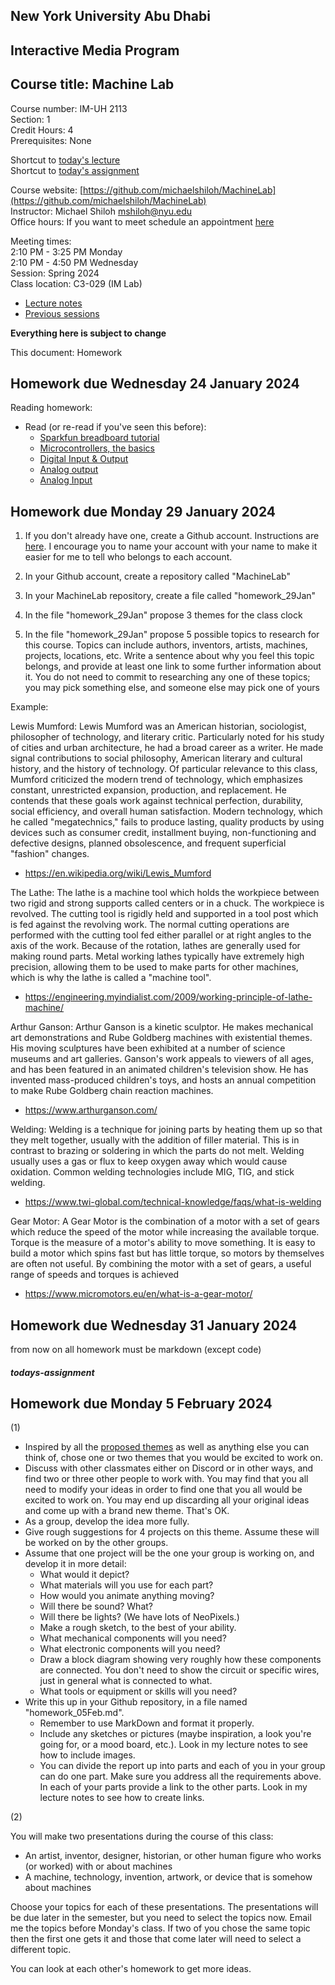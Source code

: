 ## New York University Abu Dhabi    
## Interactive Media Program    
## Course title: Machine Lab  
Course number: IM-UH 2113  
Section: 1    
Credit Hours: 4         
Prerequisites: None       

Shortcut to [today's lecture](lectureNotes.md/#todays-lecture)  
Shortcut to [today's assignment](homework.md#todays-assignment)  

Course website: [https://github.com/michaelshiloh/MachineLab](https://github.com/michaelshiloh/MachineLab)      
Instructor: Michael Shiloh mshiloh@nyu.edu    
Office hours: If you want to meet schedule an appointment [here](https://calendly.com/michaelshiloh/office_hours)

Meeting times:    
	2:10 PM - 3:25 PM Monday  
	2:10 PM - 4:50 PM Wednesday  
Session: Spring 2024  
Class location: C3-029 (IM Lab)  
- [Lecture notes](lectureNotes.md)
- [Previous sessions](previousSessions/previousSessions.md)

**Everything here is subject to change**


This document: Homework

## Homework due Wednesday 24 January 2024

Reading homework:
- Read (or re-read if you've seen this before):
    - [Sparkfun breadboard tutorial](https://learn.sparkfun.com/tutorials/how-to-use-a-breadboard/all)
    - [Microcontrollers, the basics](https://itp.nyu.edu/physcomp/lessons/microcontrollers-the-basics/)
    - [Digital Input &
      Output](https://itp.nyu.edu/physcomp/lessons/digital-input-output/)
    - [Analog output](https://itp.nyu.edu/physcomp/lessons/analog-output/)
    - [Analog Input](https://itp.nyu.edu/physcomp/lessons/analog-input/)

## Homework due Monday 29 January 2024

1. If you don't already have one, create a Github account. Instructions are 
[here](https://github.com/michaelshiloh/resourcesForClasses?tab=readme-ov-file#github-resources). 
I encourage you to name your account with your name to make it easier for me to 
tell who belongs to each account. 

1. In your Github account, create a repository called "MachineLab"

1. In your MachineLab repository, create a file called "homework_29Jan"

1. In the file "homework_29Jan" propose 3 themes for the class clock

1. In the file "homework_29Jan" propose 5 possible topics to research for this
   course. Topics can include authors, inventors, artists, machines, projects,
   locations, etc. Write a sentence about why you feel this topic belongs, and
   provide at least one link to some further information about it. You do not
   need to commit to researching any one of these topics; you may pick
   something else, and someone else may pick one of yours

Example:

Lewis Mumford: Lewis Mumford was an American historian, sociologist,
philosopher of technology, and literary critic. Particularly noted for his
study of cities and urban architecture, he had a broad career as a writer.  He
made signal contributions to social philosophy, American literary and cultural
history, and the history of technology. Of particular relevance to this class,
Mumford criticized the modern trend of technology, which emphasizes constant,
unrestricted expansion, production, and replacement. He contends that these
goals work against technical perfection, durability, social efficiency, and
overall human satisfaction. Modern technology, which he called "megatechnics,"
fails to produce lasting, quality products by using devices such as consumer
credit, installment buying, non-functioning and defective designs, planned
obsolescence, and frequent superficial "fashion" changes.
- https://en.wikipedia.org/wiki/Lewis_Mumford

The Lathe: The lathe is a machine tool which holds the workpiece between two
rigid and strong supports called centers or in a chuck. The workpiece is
revolved.  The cutting tool is rigidly held and supported in a tool post which
is fed against the revolving work. The normal cutting operations are performed
with the cutting tool fed either parallel or at right angles to the axis of
the work. Because of the rotation, lathes are generally used for making round
parts. Metal working lathes typically have extremely high precision, allowing
them to be used to make parts for other machines, which is why the lathe is
called a "machine tool".
- https://engineering.myindialist.com/2009/working-principle-of-lathe-machine/

Arthur Ganson: Arthur Ganson is a kinetic sculptor. He makes mechanical art
demonstrations and Rube Goldberg machines with existential themes. His moving
sculptures have been exhibited at a number of science museums and art
galleries. Ganson's work appeals to viewers of all ages, and has been featured
in an animated children's television show. He has invented mass-produced
children's toys, and hosts an annual competition to make Rube Goldberg chain
reaction machines.
- https://www.arthurganson.com/

Welding: Welding is a technique for joining parts by heating them up so
that they melt together, usually with the addition of filler material. This is
in contrast to brazing or soldering in which the parts do not melt. Welding
usually uses a gas or flux to keep oxygen away which would cause oxidation.
Common welding technologies include MIG, TIG, and stick welding.
- https://www.twi-global.com/technical-knowledge/faqs/what-is-welding

Gear Motor: A Gear Motor is the combination of a motor with a set of gears
which reduce the speed of the motor while increasing the available torque.
Torque is the measure of a motor's ability to move something. It is easy to
build a motor which spins fast but has little torque, so motors by themselves
are often not useful. By combining the motor with a set of gears, a useful
range of speeds and torques is achieved
- https://www.micromotors.eu/en/what-is-a-gear-motor/


## Homework due Wednesday 31 January 2024

from now on all homework must be markdown (except code)

##### todays-assignment
## Homework due Monday 5 February 2024

(1)

- Inspired by all the [proposed
  themes](https://github.com/michaelshiloh/MachineLab/blob/master/lectureNotes.md#theme)
  as well as anything else you can think of, chose one or two themes
  that you would be excited to work on. 
- Discuss with other classmates either on Discord or in other ways, and 
  find two or three other people to work with. You may find that you
  all need to modify your ideas in order to find one that you all would be
  excited to work on. You may end up discarding all your original ideas and
  come up with a brand new theme. That's OK.
- As a group, develop the idea more fully. 
- Give rough suggestions for 4 projects on this theme. Assume these will be
  worked on by the other groups.
- Assume that one project will be the one your group is working on, and
  develop it in more detail: 
    - What would it depict? 
    - What materials will you use for each part? 
    - How would you animate anything moving?  
    - Will there be sound? What?
    - Will there be lights? (We have lots of NeoPixels.) 
    - Make a rough sketch, to the best of your ability. 
    - What mechanical components will you need?
    - What electronic components will you need?
    - Draw a block diagram showing very roughly how these components are
      connected. You don't need to show the circuit or specific wires, just in
      general what is connected to what. 
    - What tools or equipment or skills will you need?
- Write this up in your Github repository, in a file named "homework_05Feb.md".
  - Remember to use MarkDown and format it properly. 
  - Include any sketches or pictures (maybe inspiration, a look you're
    going for, or a mood board, etc.). Look in my lecture notes to see how to
    include images.
  - You can divide the report up into parts and each of you in your group can
    do one part. Make sure you address all the requirements above. 
    In each of your parts provide a link to the other parts.  Look in my
    lecture notes to see how to create links.


(2)

You will make two presentations during the course of this class:
- An artist, inventor, designer, historian, or other human figure who
  works (or worked) with or about machines
- A machine, technology, invention, artwork, or device that is somehow about
  machines

Choose your topics for each of these presentations. The presentations will be
due later in the semester, but you need to select the topics now. Email me the
topics before Monday's class. If two of you chose the same topic then the
first one gets it and those that come later will need to select a different
topic.

You can look at each other's homework to get more ideas.
